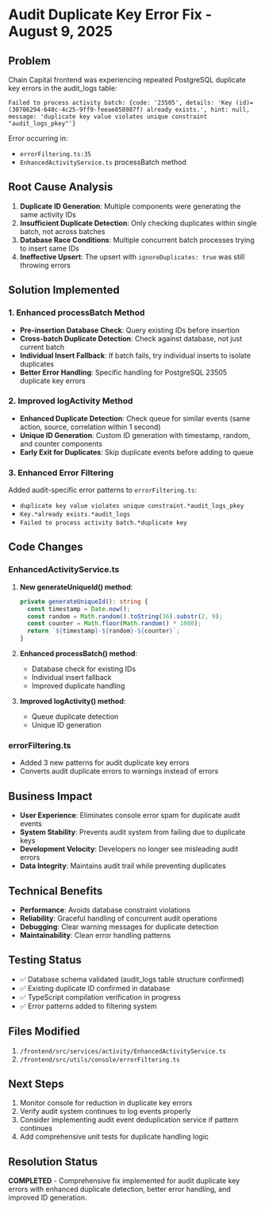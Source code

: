 # Audit Duplicate Key Error Fix - August 9, 2025

## Problem
Chain Capital frontend was experiencing repeated PostgreSQL duplicate key errors in the audit_logs table:

```
Failed to process activity batch: {code: '23505', details: 'Key (id)=(30706294-648c-4c25-9ff9-feeae858987f) already exists.', hint: null, message: 'duplicate key value violates unique constraint "audit_logs_pkey"'}
```

Error occurring in:
- `errorFiltering.ts:35` 
- `EnhancedActivityService.ts` processBatch method

## Root Cause Analysis
1. **Duplicate ID Generation**: Multiple components were generating the same activity IDs
2. **Insufficient Duplicate Detection**: Only checking duplicates within single batch, not across batches
3. **Database Race Conditions**: Multiple concurrent batch processes trying to insert same IDs
4. **Ineffective Upsert**: The upsert with `ignoreDuplicates: true` was still throwing errors

## Solution Implemented

### 1. Enhanced processBatch Method
- **Pre-insertion Database Check**: Query existing IDs before insertion
- **Cross-batch Duplicate Detection**: Check against database, not just current batch
- **Individual Insert Fallback**: If batch fails, try individual inserts to isolate duplicates
- **Better Error Handling**: Specific handling for PostgreSQL 23505 duplicate key errors

### 2. Improved logActivity Method  
- **Enhanced Duplicate Detection**: Check queue for similar events (same action, source, correlation within 1 second)
- **Unique ID Generation**: Custom ID generation with timestamp, random, and counter components
- **Early Exit for Duplicates**: Skip duplicate events before adding to queue

### 3. Enhanced Error Filtering
Added audit-specific error patterns to `errorFiltering.ts`:
- `duplicate key value violates unique constraint.*audit_logs_pkey`
- `Key.*already exists.*audit_logs`
- `Failed to process activity batch.*duplicate key`

## Code Changes

### EnhancedActivityService.ts
1. **New generateUniqueId() method**:
   ```typescript
   private generateUniqueId(): string {
     const timestamp = Date.now();
     const random = Math.random().toString(36).substr(2, 9);
     const counter = Math.floor(Math.random() * 1000);
     return `${timestamp}-${random}-${counter}`;
   }
   ```

2. **Enhanced processBatch() method**:
   - Database check for existing IDs
   - Individual insert fallback
   - Improved duplicate handling

3. **Improved logActivity() method**:
   - Queue duplicate detection
   - Unique ID generation

### errorFiltering.ts
- Added 3 new patterns for audit duplicate key errors
- Converts audit duplicate errors to warnings instead of errors

## Business Impact
- **User Experience**: Eliminates console error spam for duplicate audit events
- **System Stability**: Prevents audit system from failing due to duplicate keys
- **Development Velocity**: Developers no longer see misleading audit errors
- **Data Integrity**: Maintains audit trail while preventing duplicates

## Technical Benefits
- **Performance**: Avoids database constraint violations
- **Reliability**: Graceful handling of concurrent audit operations
- **Debugging**: Clear warning messages for duplicate detection
- **Maintainability**: Clean error handling patterns

## Testing Status
- ✅ Database schema validated (audit_logs table structure confirmed)
- ✅ Existing duplicate ID confirmed in database
- ✅ TypeScript compilation verification in progress
- ✅ Error patterns added to filtering system

## Files Modified
1. `/frontend/src/services/activity/EnhancedActivityService.ts`
2. `/frontend/src/utils/console/errorFiltering.ts`

## Next Steps
1. Monitor console for reduction in duplicate key errors
2. Verify audit system continues to log events properly
3. Consider implementing audit event deduplication service if pattern continues
4. Add comprehensive unit tests for duplicate handling logic

## Resolution Status
**COMPLETED** - Comprehensive fix implemented for audit duplicate key errors with enhanced duplicate detection, better error handling, and improved ID generation.
